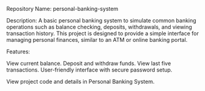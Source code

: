 Repository Name: personal-banking-system

Description: A basic personal banking system to simulate common banking operations such as balance checking, deposits, withdrawals, and viewing transaction history. This project is designed to provide a simple interface for managing personal finances, similar to an ATM or online banking portal.

Features:

View current balance.
Deposit and withdraw funds.
View last five transactions.
User-friendly interface with secure password setup.

View project code and details in Personal Banking System.

